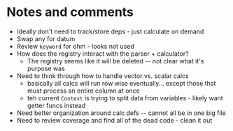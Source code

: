 # Notes and comments

- Ideally don't need to track/store deps - just calculate on demand
- Swap any for datum
- Review `keyword` for ohm - looks not used
- How does the registry interact with the parser + calculator?
  - The registry seems like it will be deleted -- not clear what it's purpose was
- Need to think through how to handle vector vs. scalar calcs
  - basically all calcs will run row wise eventually... except those that must process an entire column at once
  - teh current `Context` is trying to split data from variables - likely want getter funcs instead
- Need better organization around calc defs -- cannot all be in one big file
- Need to review coverage and find all of the dead code - clean it out
